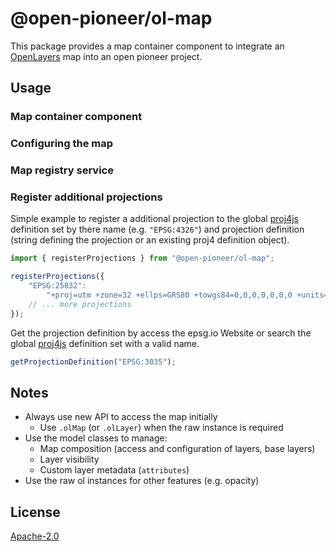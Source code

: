 # @open-pioneer/ol-map

This package provides a map container component to integrate an [OpenLayers](https://openlayers.org/) map into an open pioneer project.

## Usage

### Map container component

### Configuring the map

### Map registry service

### Register additional projections

Simple example to register a additional projection to the global [proj4js](https://github.com/proj4js/proj4js) definition set by there name (e.g. `"EPSG:4326"`) and projection definition (string defining the projection or an existing proj4 definition object).

```ts
import { registerProjections } from "@open-pioneer/ol-map";

registerProjections({
    "EPSG:25832":
        "+proj=utm +zone=32 +ellps=GRS80 +towgs84=0,0,0,0,0,0,0 +units=m +no_defs +type=crs"
    // ... more projections
});
```

Get the projection definition by access the epsg.io Website or search the global [proj4js](https://github.com/proj4js/proj4js) definition set with a valid name.

```ts
getProjectionDefinition("EPSG:3035");
```

## Notes

-   Always use new API to access the map initially
    -   Use `.olMap` (or `.olLayer`) when the raw instance is required
-   Use the model classes to manage:
    -   Map composition (access and configuration of layers, base layers)
    -   Layer visibility
    -   Custom layer metadata (`attributes`)
-   Use the raw ol instances for other features (e.g. opacity)

## License

[Apache-2.0](https://www.apache.org/licenses/LICENSE-2.0)
